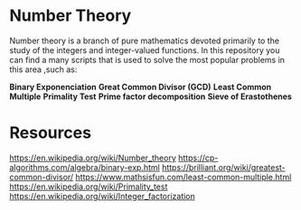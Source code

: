 # Number Theory
Number theory is a branch of pure mathematics devoted primarily to the study of the integers and integer-valued functions.
In this repository you can find a many scripts that is used to solve the most popular problems in this area ,such as:

**Binary Exponenciation**
**Great Common Divisor (GCD)**
**Least Common Multiple**
**Primality Test**
**Prime factor decomposition**
**Sieve of Erastothenes**


# Resources
https://en.wikipedia.org/wiki/Number_theory
https://cp-algorithms.com/algebra/binary-exp.html
https://brilliant.org/wiki/greatest-common-divisor/
https://www.mathsisfun.com/least-common-multiple.html
https://en.wikipedia.org/wiki/Primality_test
https://en.wikipedia.org/wiki/Integer_factorization
